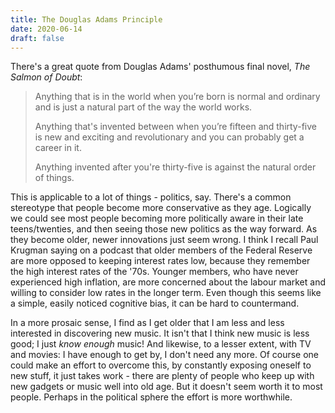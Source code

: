 ```yaml
---
title: The Douglas Adams Principle
date: 2020-06-14
draft: false
---
```


There's a great quote from Douglas Adams' posthumous final novel, _The Salmon of Doubt_:

<blockquote>Anything that is in the world when you’re born is normal and ordinary and is just a natural part of the way the world works.

Anything that's invented between when you’re fifteen and thirty-five is new and exciting and revolutionary and you can probably get a career in it. 

Anything invented after you're thirty-five is against the natural order of things.

</blockquote>

This is applicable to a lot of things - politics, say. There's a common stereotype that people become more conservative as they age. Logically we could see most people becoming more politically aware in their late teens/twenties, and then seeing those new politics as the way forward. As they become older, newer innovations just seem wrong. I think I recall Paul Krugman saying on a podcast that older members of the Federal Reserve are more opposed to keeping interest rates low, because they remember the high interest rates of the '70s. Younger members, who have never experienced high inflation, are more concerned about the labour market and willing to consider low rates in the longer term. Even though this seems like a simple, easily noticed cognitive bias, it can be hard to countermand.

In a more prosaic sense, I find as I get older that I am less and less interested in discovering new music. It isn't that I think new music is less good; I just _know enough_ music! And likewise, to a lesser extent, with TV and movies: I have enough to get by, I don't need any more. Of course one could make an effort to overcome this, by constantly exposing oneself to new stuff, it just takes work - there are plenty of people who keep up with new gadgets or music well into old age. But it doesn't seem worth it to most people. Perhaps in the political sphere the effort is more worthwhile.
